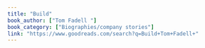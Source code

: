 ```yaml
---
title: "Build"
book_author: ["Tom Fadell "]
book_category: ["Biographies/company stories"]
link: "https://www.goodreads.com/search?q=Build+Tom+Fadell+"
---
```

